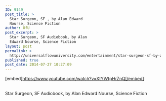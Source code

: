 ```yaml
---
ID: 9149
post_title: >
  Star Surgeon, SF , by Alan Edward
  Nourse, Science Fiction
author: UfU
post_excerpt: >
  Star Surgeon, SF Audiobook, by Alan
  Edward Nourse, Science Fiction
layout: post
permalink: >
  http://universalflowuniversity.com/entertainment/star-surgeon-sf-by-alan-edward-nourse-science-fiction/
published: true
post_date: 2014-07-27 10:27:09
---
```

[embed]https://www.youtube.com/watch?v=XtYWtpHrZnQ[/embed]</br></br>
<p>Star Surgeon, SF Audiobook, by Alan Edward Nourse, Science Fiction</p>